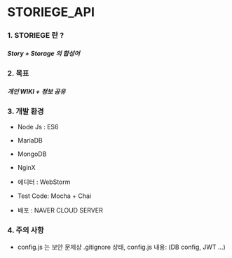 # STORIEGE_API

### 1. STORIEGE 란 ?

##### Story + Storage 의 합성어

### 2. 목표

##### **개인 WIKI** +  **정보 공유**

### 3. 개발 환경

* Node Js : ES6

* MariaDB

* MongoDB

* NginX

* 에디터 : WebStorm

* Test Code: Mocha + Chai

* 배포 : NAVER CLOUD SERVER

### 4. 주의 사항

* config.js 는 보안 문제상 .gitignore 상태,  config.js 내용: (DB config, JWT ...)
